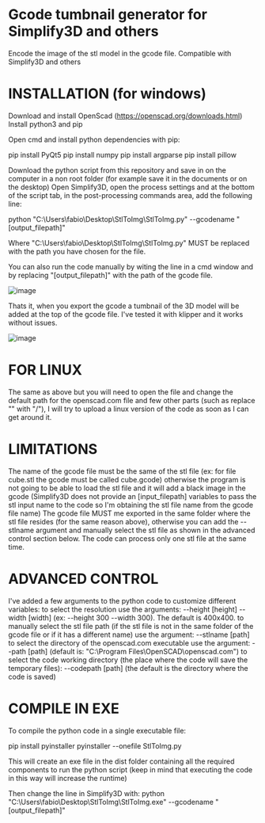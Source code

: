 # Gcode tumbnail generator for Simplify3D and others
Encode the image of the stl model in the gcode file. Compatible with Simplify3D and others


# INSTALLATION (for windows)
Download and install OpenScad (https://openscad.org/downloads.html)
Install python3 and pip

Open cmd and install python dependencies with pip:

pip install PyQt5
pip install numpy
pip install argparse
pip install pillow

Download the python script from this repository and save in on the computer in a non root folder (for example save it in the documents or on the desktop)
Open Simplify3D, open the process settings and at the bottom of the script tab, in the post-processing commands area, add the following line:

python "C:\Users\fabio\Desktop\StlToImg\StlToImg.py" --gcodename "[output_filepath]" 

Where "C:\Users\fabio\Desktop\StlToImg\StlToImg.py" MUST be replaced with the path you have chosen for the file.

You can also run the code manually by witing the line in a cmd window and by replacing "[output_filepath]" with the path of the gcode file.

![image](https://user-images.githubusercontent.com/76878512/178697682-99871888-d962-4a13-a97c-4800f42b5f68.png)

Thats it, when you export the gcode a tumbnail of the 3D model will be added at the top of the gcode file.
I've tested it with klipper and it works without issues.

![image](https://user-images.githubusercontent.com/76878512/178697824-9cb6ff84-b9ea-45eb-8931-c2e3906ec053.png)


# FOR LINUX
The same as above but you will need to open the file and change the default path for the openscad.com file and few other parts (such as replace "\" with "/"),
I will try to upload a linux version of the code as soon as I can get around it.

# LIMITATIONS
The name of the gcode file must be the same of the stl file (ex: for file cube.stl the gcode must be called cube.gcode) otherwise the program is not going to be able to load the stl file and it will add a black image in the gcode (Simplify3D does not provide an [input_filepath] variables to pass the stl input name to the code so I'm obtaining the stl file name from the gcode file name)
The gcode file MUST me exported in the same folder where the stl file resides (for the same reason above), otherwise you can add the --stlname argument and manually select the stl file as shown in the advanced control section below.
The code can process only one stl file at the same time.

# ADVANCED CONTROL
I've added a few arguments to the python code to customize different variables:
to select the resolution use the arguments: --height [height] --width [width] (ex: --height 300 --width 300). The default is 400x400.
to manually select the stl file path (if the stl file is not in the same folder of the gcode file or if it has a different name) use the argument: --stlname [path]
to select the directory of the openscad.com executable use the argument: --path [path] (default is: "C:\\Program Files\\OpenSCAD\\openscad.com")
to select the code working directory (the place where the code will save the temporary files): --codepath [path] (the default is the directory where the code is saved)

# COMPILE IN EXE
To compile the python code in a single executable file:

pip install pyinstaller
pyinstaller --onefile StlToImg.py

This will create an exe file in the dist folder containing all the required components to run the python script (keep in mind that executing the code in this way will increase the runtime)

Then change the line in Simplify3D with:
python "C:\Users\fabio\Desktop\StlToImg\StlToImg.exe" --gcodename "[output_filepath]" 


